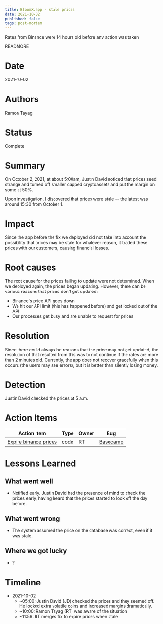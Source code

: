 ```yaml
---
title: BloomX.app - stale prices
date: 2021-10-02
published: false
tags: post-mortem
---
```


Rates from Binance were 14 hours old before any action was taken

READMORE

# Date
2021-10-02

# Authors
Ramon Tayag

# Status
Complete

# Summary
On October 2, 2021, at about 5:00am, Justin David noticed that prices seed strange and turned off smaller capped cryptoassets and put the margin on some at 50%.

Upon investigation, I discovered that prices were stale -- the latest was around 15:30 from October 1.

# Impact
Since the app before the fix we deployed did not take into account the possibility that prices may be stale for whatever reason, it traded these prices with our customers, causing financial losses.

# Root causes
The root cause for the prices failing to update were not determined. When we deployed again, the prices began updating. However, there can be various reasons that prices don't get updated:

- Binance's price API goes down
- We hit our API limit (this has happened before) and get locked out of the API
- Our processes get busy and are unable to request for prices

# Resolution
Since there could always be reasons that the price may not get updated, the resolution of that resulted from this was to not continue if the rates are more than 2 minutes old. Currently, the app does not recover gracefully when this occurs (the users may see errors), but it is better than silently losing money.

# Detection
Justin David checked the prices at 5 a.m.

# Action Items

| Action Item                                                                  | Type | Owner | Bug                                                                             |
|------------------------------------------------------------------------------|------|-------|---------------------------------------------------------------------------------|
| [Expire binance prices](https://github.com/bloom-solutions/bloom21/pull/675) | code | RT    | [Basecamp](https://3.basecamp.com/4314124/buckets/24322653/messages/4211414035) |

# Lessons Learned

## What went well
- Notified early. Justin David had the presence of mind to check the prices early, having heard that the prices started to look off the day before.

## What went wrong
- The system assumed the price on the database was correct, even if it was stale.

## Where we got lucky
- ?

# Timeline
- 2021-10-02
  - ~05:00: Justin David (JD) checked the prices and they seemed off. He locked extra volatile coins and increased margins dramatically.
  - ~10:00: Ramon Tayag (RT) was aware of the situation
  - ~11:56: RT merges fix to expire prices when stale
